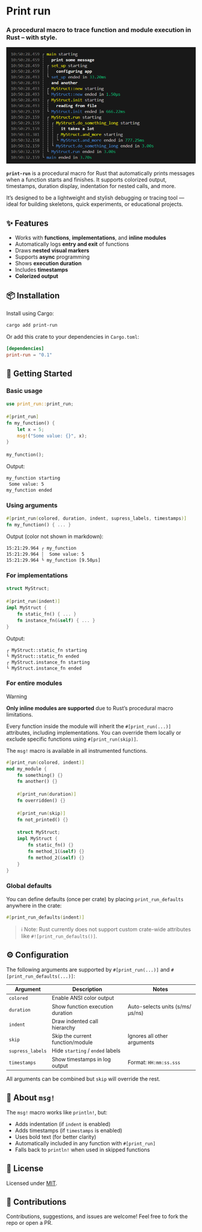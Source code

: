 # Print run

### A procedural macro to trace function and module execution in Rust – with style.

![print_run cover](assets/print_run_cover.png)

**`print-run`** is a procedural macro for Rust that automatically prints messages when a function starts and finishes. It supports colorized output, timestamps, duration display, indentation for nested calls, and more.

It’s designed to be a lightweight and stylish debugging or tracing tool — ideal for building skeletons, quick experiments, or educational projects.

## ✨ Features

- Works with **functions**, **implementations**, and **inline modules**
- Automatically logs **entry and exit** of functions
- Draws **nested visual markers**
- Supports **async** programming
- Shows **execution duration**
- Includes **timestamps**
- **Colorized output**

## 📦 Installation

Install using Cargo:

```sh
cargo add print-run
```

Or add this crate to your dependencies in `Cargo.toml`:

```toml
[dependencies]
print-run = "0.1"
```

## 🚀 Getting Started

### Basic usage

```rust
use print_run::print_run;

#[print_run]
fn my_function() {
    let x = 5;
    msg!("Some value: {}", x);
}

my_function();
```

Output:

```
my_function starting
 Some value: 5
my_function ended
```

### Using arguments

```rust
#[print_run(colored, duration, indent, supress_labels, timestamps)]
fn my_function() { ... }
```

Output (color not shown in markdown):

```
15:21:29.964 ┌ my_function
15:21:29.964 ┆  Some value: 5
15:21:29.964 └ my_function [9.50µs]
```

### For implementations

```rust
struct MyStruct;

#[print_run(indent)]
impl MyStruct {
    fn static_fn() { ... }
    fn instance_fn(&self) { ... }
}
```

Output:

```
┌ MyStruct::static_fn starting
└ MyStruct::static_fn ended
┌ MyStruct.instance_fn starting
└ MyStruct.instance_fn ended
```

### For entire modules

> [!WARNING]
> **Only inline modules are supported** due to Rust’s procedural macro limitations.

Every function inside the module will inherit the `#[print_run(...)]` attributes, including implementations. You can override them locally or exclude specific functions using `#[print_run(skip)]`.

The `msg!` macro is available in all instrumented functions.

```rust
#[print_run(colored, indent)]
mod my_module {
    fn something() {}
    fn another() {}

    #[print_run(duration)]
    fn overridden() {}

    #[print_run(skip)]
    fn not_printed() {}

    struct MyStruct;
    impl MyStruct {
        fn static_fn() {}
        fn method_1(&self) {}
        fn method_2(&self) {}
    }
}
```

### Global defaults

You can define defaults (once per crate) by placing `print_run_defaults` anywhere in the crate:

```rust
#[print_run_defaults(indent)]
```

> ℹ️ Note: Rust currently does not support custom crate-wide attributes like `#![print_run_defaults()]`.

## ⚙️ Configuration

The following arguments are supported by `#[print_run(...)]` and `#[print_run_defaults(...)]`:

| Argument         | Description                      | Notes                           |
| ---------------- | -------------------------------- | ------------------------------- |
| `colored`        | Enable ANSI color output         |                                 |
| `duration`       | Show function execution duration | Auto-selects units (s/ms/µs/ns) |
| `indent`         | Draw indented call hierarchy     |                                 |
| `skip`           | Skip the current function/module | Ignores all other arguments     |
| `supress_labels` | Hide `starting` / `ended` labels |                                 |
| `timestamps`     | Show timestamps in log output    | Format: `HH:mm:ss.sss`          |

All arguments can be combined but `skip` will override the rest.

## 📝 About `msg!`

The `msg!` macro works like `println!`, but:

* Adds indentation (if `indent` is enabled)
* Adds timestamps (if `timestamps` is enabled)
* Uses bold text (for better clarity)
* Automatically included in any function with `#[print_run]`
* Falls back to `println!` when used in skipped functions

## 📄 License

Licensed under [MIT](LICENSE).

## 🙌 Contributions

Contributions, suggestions, and issues are welcome! Feel free to fork the repo or open a PR.
